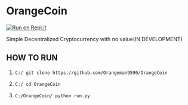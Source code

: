 # OrangeCoin
[![Run on Repl.it](https://repl.it/badge/github/Orangeman9590/OrangeCoin)](https://repl.it/github/Orangeman9590/OrangeCoin)


Simple Decentralized Cryptocurrency with no value(IN DEVELOPMENT)

HOW TO RUN
-----------------
1. ```C:/ git clone https://github.com/Orangeman9590/OrangeCoin```

2. ```C:/ cd OrangeCoin```

3. ```C:/OrangeCoin/ python run.py```
